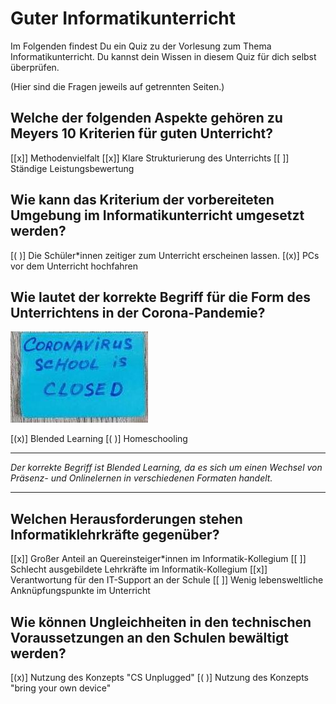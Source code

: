 <!--
author:   Negar Monir

email:    negar.monir@uni-hamburg.de

version:  0.0.1

language: de

narrator: US English Female

comment:  Hier findet ihr ein kurzes Quiz zu den Inhalten der Vorlesung Informatikunterricht.

link:     https://cdn.jsdelivr.net/chartist.js/latest/chartist.min.css

script:   https://cdn.jsdelivr.net/chartist.js/latest/chartist.min.js

translation: Deutsch  translations/German.md

translation: Français translations/French.md
-->

# Guter Informatikunterricht

Im Folgenden findest Du ein Quiz zu der Vorlesung zum Thema Informatikunterricht. Du kannst dein Wissen in diesem Quiz für dich selbst überprüfen.

(Hier sind die Fragen jeweils auf getrennten Seiten.)

## Welche der folgenden Aspekte gehören zu Meyers 10 Kriterien für guten Unterricht?

[[x]] Methodenvielfalt
[[x]] Klare Strukturierung des Unterrichts
[[ ]] Ständige Leistungsbewertung


## Wie kann das Kriterium der vorbereiteten Umgebung im Informatikunterricht umgesetzt werden?

[( )] Die Schüler*innen zeitiger zum Unterricht erscheinen lassen.
[(x)] PCs vor dem Unterricht hochfahren



## Wie lautet der korrekte Begriff für die Form des Unterrichtens in der Corona-Pandemie?

![School closed](Bilder/schoolclosed.JPG)


[(x)] Blended Learning
[( )] Homeschooling
****************************************

*Der korrekte Begriff ist Blended Learning, da es sich um einen Wechsel von Präsenz- und Onlinelernen in verschiedenen Formaten handelt.*

****************************************


## Welchen Herausforderungen stehen Informatiklehrkräfte gegenüber?

[[x]] Großer Anteil an Quereinsteiger*innen im Informatik-Kollegium
[[ ]] Schlecht ausgebildete Lehrkräfte im Informatik-Kollegium
[[x]] Verantwortung für den IT-Support an der Schule
[[ ]] Wenig lebensweltliche Anknüpfungspunkte im Unterricht


## Wie können Ungleichheiten in den technischen Voraussetzungen an den Schulen bewältigt werden?

[(x)] Nutzung des Konzepts "CS Unplugged"
[( )] Nutzung des Konzepts "bring your own device"
